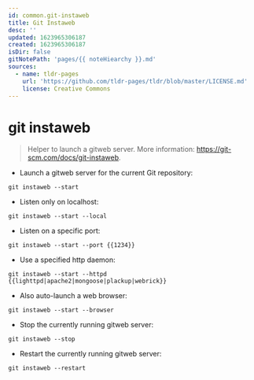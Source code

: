 ```yaml
---
id: common.git-instaweb
title: Git Instaweb
desc: ''
updated: 1623965306187
created: 1623965306187
isDir: false
gitNotePath: 'pages/{{ noteHiearchy }}.md'
sources:
  - name: tldr-pages
    url: 'https://github.com/tldr-pages/tldr/blob/master/LICENSE.md'
    license: Creative Commons
---
```

# git instaweb

> Helper to launch a gitweb server.
> More information: <https://git-scm.com/docs/git-instaweb>.

- Launch a gitweb server for the current Git repository:

`git instaweb --start`

- Listen only on localhost:

`git instaweb --start --local`

- Listen on a specific port:

`git instaweb --start --port {{1234}}`

- Use a specified http daemon:

`git instaweb --start --httpd {{lighttpd|apache2|mongoose|plackup|webrick}}`

- Also auto-launch a web browser:

`git instaweb --start --browser`

- Stop the currently running gitweb server:

`git instaweb --stop`

- Restart the currently running gitweb server:

`git instaweb --restart`

